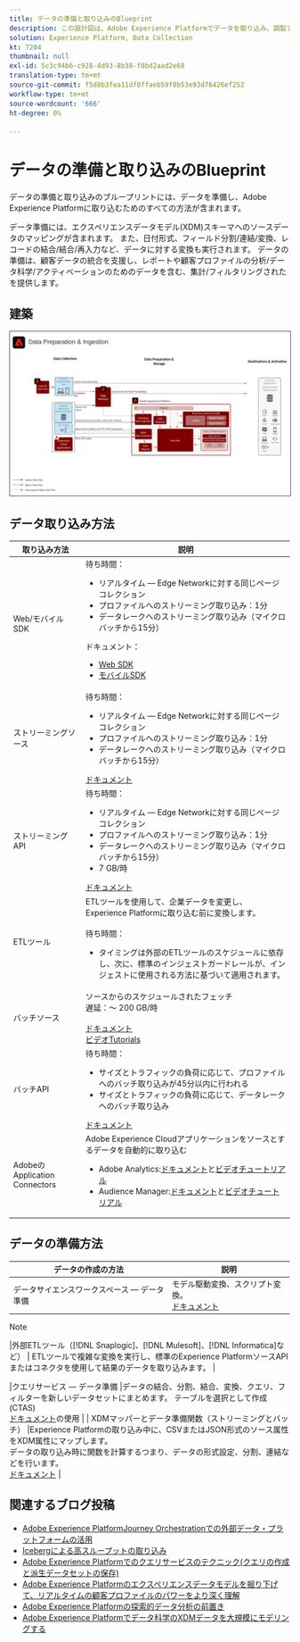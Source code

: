 ```yaml
---
title: データの準備と取り込みのBlueprint
description: この設計図は、Adobe Experience Platformでデータを取り込み、調製する方法をすべて示しています。
solution: Experience Platform, Data Collection
kt: 7204
thumbnail: null
exl-id: 5c3c94b6-c928-4d93-8b38-f8bd2aad2e68
translation-type: tm+mt
source-git-commit: f5d8b3fea11df0ffaeb59f0b53e93d76426ef252
workflow-type: tm+mt
source-wordcount: '666'
ht-degree: 0%

---
```


# データの準備と取り込みのBlueprint

データの準備と取り込みのブループリントには、データを準備し、Adobe Experience Platformに取り込むためのすべての方法が含まれます。

データ準備には、エクスペリエンスデータモデル(XDM)スキーマへのソースデータのマッピングが含まれます。 また、日付形式、フィールド分割/連結/変換、レコードの結合/結合/再入力など、データに対する変換も実行されます。 データの準備は、顧客データの統合を支援し、レポートや顧客プロファイルの分析/データ科学/アクティベーションのためのデータを含む、集計/フィルタリングされたを提供します。

## 建築

<img src="assets/dataingest.svg" alt="データの準備と取り込みに関するBlueprintのリファレンス・アーキテクチャ" style="border:1px solid #4a4a4a" />

## データ取り込み方法

| 取り込み方法 | 説明 |
|------------------------------|-----------------------------------------------------------------------------------------------------------------------------------------------------------------------------------------------------------------------------------------------------------------------------------------------------------------------------------------------------------------------------------------------------------------------------------------|
| Web/モバイルSDK | 待ち時間：<ul><li>リアルタイム — Edge Networkに対する同じページコレクション</li><li>プロファイルへのストリーミング取り込み：1分</li><li>データレークへのストリーミング取り込み（マイクロバッチから15分）</ul>ドキュメント： <ul><li>[Web SDK](https://experienceleague.corp.adobe.com/docs/web-sdk.html)</li><li>[モバイルSDK](https://experienceleague.adobe.com/docs/mobile.html?lang=en)</li></ul> |
| ストリーミングソース | 待ち時間：<ul><li>リアルタイム — Edge Networkに対する同じページコレクション</li><li>プロファイルへのストリーミング取り込み：1分</li><li>データレークへのストリーミング取り込み（マイクロバッチから15分）</li></ul>[ドキュメント](https://experienceleague.adobe.com/docs/experience-platform/sources/home.html?lang=en#connectors) |
| ストリーミングAPI | 待ち時間：<ul><li>リアルタイム — Edge Networkに対する同じページコレクション</li><li>プロファイルへのストリーミング取り込み：1分</li><li>データレークへのストリーミング取り込み（マイクロバッチから15分）</li><li>7 GB/時</li></ul>[ドキュメント](https://experienceleague.adobe.com/docs/experience-platform/ingestion/streaming/overview.html?lang=en#what-can-you-do-with-streaming-ingestion%3F) |
| ETLツール | ETLツールを使用して、企業データを変更し、Experience Platformに取り込む前に変換します。<br><br>待ち時間：<ul><li>タイミングは外部のETLツールのスケジュールに依存し、次に、標準のインジェストガードレールが、インジェストに使用される方法に基づいて適用されます。</li></ul> |
| バッチソース | ソースからのスケジュールされたフェッチ<br>遅延：～ 200 GB/時<br><br>[ドキュメント](https://experienceleague.adobe.com/docs/experience-platform/sources/home.html?lang=en#connectors)<br>[ビデオTutorials](https://experienceleague.adobe.com/docs/platform-learn/tutorials/sources/overview.html) |
| バッチAPI | 待ち時間：<ul><li>サイズとトラフィックの負荷に応じて、プロファイルへのバッチ取り込みが45分以内に行われる</li><li>サイズとトラフィックの負荷に応じて、データレークへのバッチ取り込み</li></ul>[ドキュメント](https://experienceleague.adobe.com/docs/experience-platform/ingestion/batch/overview.html?lang=en#batch) |
| AdobeのApplication Connectors | Adobe Experience Cloudアプリケーションをソースとするデータを自動的に取り込む<ul><li>Adobe Analytics:[ドキュメント](https://experienceleague.adobe.com/docs/experience-platform/sources/connectors/adobe-applications/analytics.html?lang=en#connectors)と[ビデオチュートリアル](https://experienceleague.adobe.com/docs/platform-learn/tutorials/sources/ingest-data-from-adobe-analytics.html)</li><li>Audience Manager:[ドキュメント](https://experienceleague.adobe.com/docs/experience-platform/sources/connectors/adobe-applications/audience-manager.html?lang=en#connectors)と[ビデオチュートリアル](https://experienceleague.adobe.com/docs/platform-learn/tutorials/sources/ingest-data-from-aam.html)</li></ul> |


## データの準備方法

| データの作成の方法 | 説明 |
|------------------------------------------------------------|------------------------------------------------------------------------------------------------------------------------------------------------------------------------------------------------------------------------------------------------------------------------------------------------|
| データサイエンスワークスペース — データ準備 | モデル駆動変換、スクリプト変換。<br>[ドキュメント](https://experienceleague.adobe.com/docs/experience-platform/data-science-workspace/home.html?lang=en) |
>[!NOTE]
>
>|外部ETLツール（[!DNL Snaplogic]、[!DNL Mulesoft]、[!DNL Informatica]など） | ETLツールで複雑な変換を実行し、標準のExperience PlatformソースAPIまたはコネクタを使用して結果のデータを取り込みます。                                                                                                                                                               |

|クエリサービス — データ準備                                  |データの結合、分割、結合、変換、クエリ、フィルターを新しいデータセットにまとめます。 テーブルを選択として作成(CTAS) <br>[ドキュメント](https://experienceleague.adobe.com/docs/experience-platform/query/home.html?lang=en#sql)の使用                                                                       |
| XDMマッパーとデータ準備関数（ストリーミングとバッチ）     |Experience Platformの取り込み中に、CSVまたはJSON形式のソース属性をXDM属性にマップします。<br>データの取り込み時に関数を計算するつまり、データの形式設定、分割、連結などを行います。<br>[ドキュメント](https://experienceleague.adobe.com/docs/experience-platform/data-prep/home.html?lang=en) |

## 関連するブログ投稿

* [Adobe Experience PlatformJourney Orchestrationでの外部データ・プラットフォームの活用](https://medium.com/adobetech/leveraging-external-data-platforms-in-adobe-experience-platform-journey-orchestration-54fc6134fe17?source=your_stories_page-------------------------------------)
* [Icebergによる高スループットの取り込み](https://medium.com/adobetech/high-throughput-ingestion-with-iceberg-ccf7877a413f?source=your_stories_page-------------------------------------)
* [Adobe Experience Platformでのクエリサービスのテクニック(クエリの作成と派生データセットの保存)](https://medium.com/adobetech/query-service-tricks-in-adobe-experience-platform-writing-queries-and-storing-derived-datasets-eaee0d6d683e?source=your_stories_page-------------------------------------)
* [Adobe Experience Platformのエクスペリエンスデータモデルを掘り下げて、リアルタイムの顧客プロファイルのパワーをより深く理解](https://medium.com/adobetech/digging-into-adobe-experience-platforms-experience-data-model-to-more-fully-understand-the-power-3e109271e04f?source=your_stories_page-------------------------------------)
* [Adobe Experience Platformの探索的データ分析の前置き](https://medium.com/adobetech/an-introductory-look-at-exploratory-data-analysis-on-adobe-experience-platform-1bfce7501d9a?source=your_stories_page-------------------------------------)
* [Adobe Experience Platformでデータ科学のXDMデータを大規模にモデリングする](https://medium.com/adobetech/modeling-xdm-data-for-data-science-at-scale-on-adobe-experience-platform-222bb2a6dbf7?source=your_stories_page-------------------------------------)
